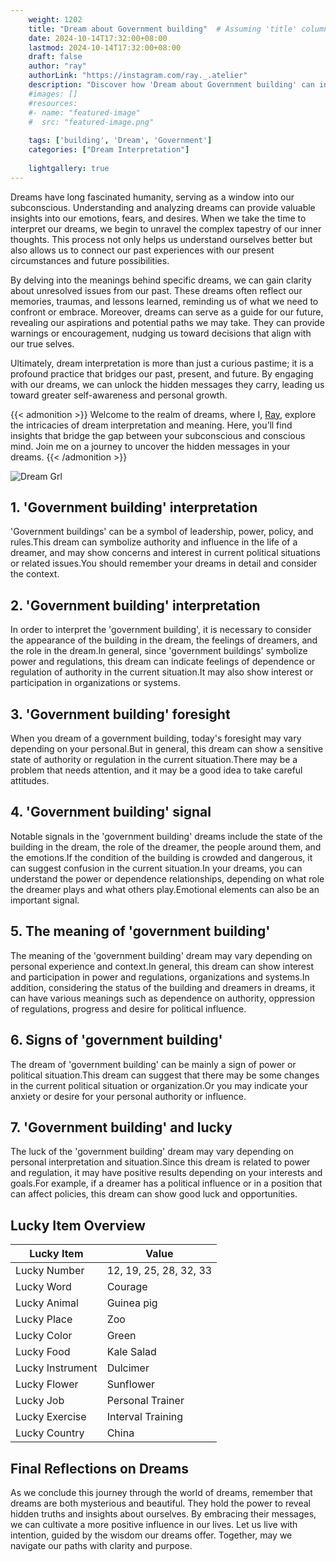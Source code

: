 ```yaml
---
    weight: 1202
    title: "Dream about Government building"  # Assuming 'title' column exists
    date: 2024-10-14T17:32:00+08:00
    lastmod: 2024-10-14T17:32:00+08:00
    draft: false
    author: "ray"
    authorLink: "https://instagram.com/ray._.atelier"
    description: "Discover how 'Dream about Government building' can interpret your future and uncover its significant meanings in your life."
    #images: []
    #resources:
    #- name: "featured-image"
    #  src: "featured-image.png"
    
    tags: ['building', 'Dream', 'Government']
    categories: ["Dream Interpretation"]
    
    lightgallery: true
---
```

    
Dreams have long fascinated humanity, serving as a window into our subconscious. Understanding and analyzing dreams can provide valuable insights into our emotions, fears, and desires. When we take the time to interpret our dreams, we begin to unravel the complex tapestry of our inner thoughts. This process not only helps us understand ourselves better but also allows us to connect our past experiences with our present circumstances and future possibilities.

By delving into the meanings behind specific dreams, we can gain clarity about unresolved issues from our past. These dreams often reflect our memories, traumas, and lessons learned, reminding us of what we need to confront or embrace. Moreover, dreams can serve as a guide for our future, revealing our aspirations and potential paths we may take. They can provide warnings or encouragement, nudging us toward decisions that align with our true selves.

Ultimately, dream interpretation is more than just a curious pastime; it is a profound practice that bridges our past, present, and future. By engaging with our dreams, we can unlock the hidden messages they carry, leading us toward greater self-awareness and personal growth.

{{< admonition >}}
Welcome to the realm of dreams, where I, [Ray](https://instagram.com/ray._.atelier), explore the intricacies of dream interpretation and meaning. Here, you’ll find insights that bridge the gap between your subconscious and conscious mind. Join me on a journey to uncover the hidden messages in your dreams.
{{< /admonition >}}

![Dream Grl](https://cdn.pixabay.com/photo/2017/11/02/03/35/gothic-2910057_1280.jpg "Dream Grl")

## 1. 'Government building' interpretation
'Government buildings' can be a symbol of leadership, power, policy, and rules.This dream can symbolize authority and influence in the life of a dreamer, and may show concerns and interest in current political situations or related issues.You should remember your dreams in detail and consider the context.

## 2. 'Government building' interpretation
In order to interpret the 'government building', it is necessary to consider the appearance of the building in the dream, the feelings of dreamers, and the role in the dream.In general, since 'government buildings' symbolize power and regulations, this dream can indicate feelings of dependence or regulation of authority in the current situation.It may also show interest or participation in organizations or systems.

## 3. 'Government building' foresight
When you dream of a government building, today's foresight may vary depending on your personal.But in general, this dream can show a sensitive state of authority or regulation in the current situation.There may be a problem that needs attention, and it may be a good idea to take careful attitudes.

## 4. 'Government building' signal
Notable signals in the 'government building' dreams include the state of the building in the dream, the role of the dreamer, the people around them, and the emotions.If the condition of the building is crowded and dangerous, it can suggest confusion in the current situation.In your dreams, you can understand the power or dependence relationships, depending on what role the dreamer plays and what others play.Emotional elements can also be an important signal.

## 5. The meaning of 'government building'
The meaning of the 'government building' dream may vary depending on personal experience and context.In general, this dream can show interest and participation in power and regulations, organizations and systems.In addition, considering the status of the building and dreamers in dreams, it can have various meanings such as dependence on authority, oppression of regulations, progress and desire for political influence.

## 6. Signs of 'government building'
The dream of 'government building' can be mainly a sign of power or political situation.This dream can suggest that there may be some changes in the current political situation or organization.Or you may indicate your anxiety or desire for your personal authority or influence.

## 7. 'Government building' and lucky
The luck of the 'government building' dream may vary depending on personal interpretation and situation.Since this dream is related to power and regulation, it may have positive results depending on your interests and goals.For example, if a dreamer has a political influence or in a position that can affect policies, this dream can show good luck and opportunities.

## Lucky Item Overview
| Lucky Item          | Value              |
|---------------|--------------------|
| Lucky Number        | 12, 19, 25, 28, 32, 33  |
| Lucky Word          | Courage |
| Lucky Animal        | Guinea pig |
| Lucky Place         | Zoo     |
| Lucky Color         | Green     |
| Lucky Food          | Kale Salad      |
| Lucky Instrument    | Dulcimer |
| Lucky Flower        | Sunflower    |
| Lucky Job           | Personal Trainer       |
| Lucky Exercise      | Interval Training  |
| Lucky Country       | China    |


##  Final Reflections on Dreams

As we conclude this journey through the world of dreams, remember that dreams are both mysterious and beautiful. They hold the power to reveal hidden truths and insights about ourselves. By embracing their messages, we can cultivate a more positive influence in our lives. Let us live with intention, guided by the wisdom our dreams offer. Together, may we navigate our paths with clarity and purpose.
